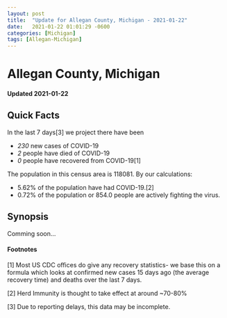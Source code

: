 ```yaml
---
layout: post
title:  "Update for Allegan County, Michigan - 2021-01-22"
date:   2021-01-22 01:01:29 -0600
categories: [Michigan]
tags: [Allegan-Michigan]
---
```


# Allegan County, Michigan
#### Updated 2021-01-22

## Quick Facts

In the last 7 days[3] we project there have been
- *230* new cases of COVID-19
- *2* people have died of COVID-19
- *0* people have recovered from COVID-19[1]

The population in this census area is 118081. By our calculations:
- 5.62% of the population have had COVID-19.[2]
- 0.72% of the population or 854.0 people are actively fighting the virus.

## Synopsis

Comming soon...


#### Footnotes

[1] Most US CDC offices do give any recovery statistics- we base this on a formula which looks at confirmed new cases
15 days ago (the average recovery time) and deaths over the last 7 days.

[2] Herd Immunity is thought to take effect at around ~70-80%

[3] Due to reporting delays, this data may be incomplete.
 
    